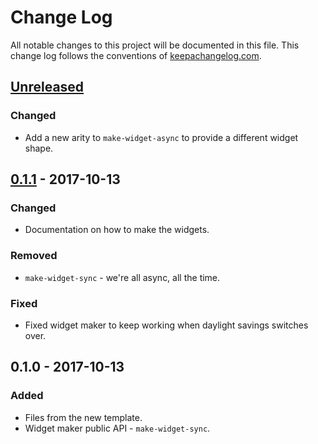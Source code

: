 # Change Log
All notable changes to this project will be documented in this file. This change log follows the conventions of [keepachangelog.com](http://keepachangelog.com/).

## [Unreleased]
### Changed
- Add a new arity to `make-widget-async` to provide a different widget shape.

## [0.1.1] - 2017-10-13
### Changed
- Documentation on how to make the widgets.

### Removed
- `make-widget-sync` - we're all async, all the time.

### Fixed
- Fixed widget maker to keep working when daylight savings switches over.

## 0.1.0 - 2017-10-13
### Added
- Files from the new template.
- Widget maker public API - `make-widget-sync`.

[Unreleased]: https://github.com/your-name/calc/compare/0.1.1...HEAD
[0.1.1]: https://github.com/your-name/calc/compare/0.1.0...0.1.1
